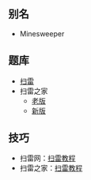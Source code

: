 ## 别名
- Minesweeper

## 题库
- [扫雷](https://cn.puzzle-minesweeper.com/)
- 扫雷之家
  - [老版](http://www.saolei123.com/)
  - [新版](https://m.saolei123.com/)

## 技巧
- 扫雷网：[扫雷教程](http://saolei.wang/Guide/Index.asp)
- 扫雷之家：[扫雷教程](http://www.saolei123.com/jiaocheng/)
